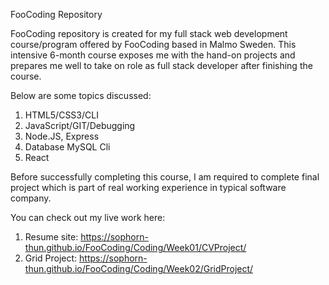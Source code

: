 FooCoding Repository

FooCoding repository is created for my full stack web development course/program offered by FooCoding based in Malmo Sweden. This intensive 6-month course exposes me with the hand-on projects and prepares me well to take on role as full stack developer after finishing the course. 

Below are some topics discussed:
1. HTML5/CSS3/CLI
2. JavaScript/GIT/Debugging
3. Node.JS, Express
4. Database MySQL Cli
5. React

Before successfully completing this course, I am required to complete final project which is part of real working experience in typical software company. 

You can check out my live work here:
1. Resume site: https://sophorn-thun.github.io/FooCoding/Coding/Week01/CVProject/ 
2. Grid Project: https://sophorn-thun.github.io/FooCoding/Coding/Week02/GridProject/


